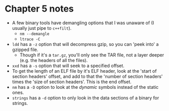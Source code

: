 # Chapter 5 notes

* A few binary tools have demangling options that I was unaware of (I usually just pipe to `c++filt`).
  * `nm --demangle`
  * `ltrace -C`
* `ldd` has a `-z` option that will decompress gzip, so you can 'peek into' a gzipped file.
  * Though if it's a `tar.gz`, you'll only see the TAR file, not a layer deeper (e.g. the headers of all the files).
* `xxd` has a `-s` option that will seek to a specified offset.
* To get the length of an ELF file by it's ELF header, look at the 'start of
  section headers' offset, and add to that the 'number of section headers'
  times the 'size of section headers'. This is the end offset.
* `nm` has a `-D` option to look at the _dynamic_ symbols instead of the static ones.
* `strings` has a `-d` option to only look in the data sections of a binary for strings.
